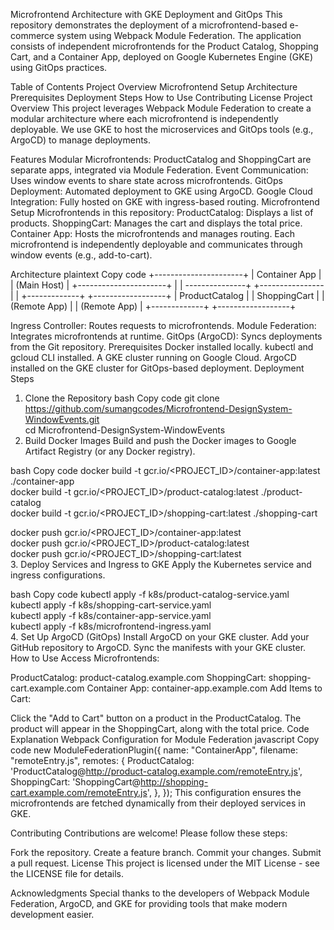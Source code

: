 Microfrontend Architecture with GKE Deployment and GitOps
This repository demonstrates the deployment of a microfrontend-based e-commerce system using Webpack Module Federation. The application consists of independent microfrontends for the Product Catalog, Shopping Cart, and a Container App, deployed on Google Kubernetes Engine (GKE) using GitOps practices.

Table of Contents
Project Overview
Microfrontend Setup
Architecture
Prerequisites
Deployment Steps
How to Use
Contributing
License
Project Overview
This project leverages Webpack Module Federation to create a modular architecture where each microfrontend is independently deployable. We use GKE to host the microservices and GitOps tools (e.g., ArgoCD) to manage deployments.

Features
Modular Microfrontends: ProductCatalog and ShoppingCart are separate apps, integrated via Module Federation.
Event Communication: Uses window events to share state across microfrontends.
GitOps Deployment: Automated deployment to GKE using ArgoCD.
Google Cloud Integration: Fully hosted on GKE with ingress-based routing.
Microfrontend Setup
Microfrontends in this repository:
ProductCatalog: Displays a list of products.
ShoppingCart: Manages the cart and displays the total price.
Container App: Hosts the microfrontends and manages routing.
Each microfrontend is independently deployable and communicates through window events (e.g., add-to-cart).

Architecture
plaintext
Copy code
               +----------------------+
               |   Container App      |
               | (Main Host)          |
               +----------------------+
                     |        |
      ---------------+        +----------------
     |                                      |
+-------------+                    +------------------+
| ProductCatalog |                |  ShoppingCart     |
| (Remote App)   |                |  (Remote App)     |
+-------------+                    +------------------+

Ingress Controller: Routes requests to microfrontends.
Module Federation: Integrates microfrontends at runtime.
GitOps (ArgoCD): Syncs deployments from the Git repository.
Prerequisites
Docker installed locally.
kubectl and gcloud CLI installed.
A GKE cluster running on Google Cloud.
ArgoCD installed on the GKE cluster for GitOps-based deployment.
Deployment Steps
1. Clone the Repository
bash
Copy code
git clone https://github.com/sumangcodes/Microfrontend-DesignSystem-WindowEvents.git  
cd Microfrontend-DesignSystem-WindowEvents  
2. Build Docker Images
Build and push the Docker images to Google Artifact Registry (or any Docker registry).

bash
Copy code
docker build -t gcr.io/<PROJECT_ID>/container-app:latest ./container-app  
docker build -t gcr.io/<PROJECT_ID>/product-catalog:latest ./product-catalog  
docker build -t gcr.io/<PROJECT_ID>/shopping-cart:latest ./shopping-cart  

docker push gcr.io/<PROJECT_ID>/container-app:latest  
docker push gcr.io/<PROJECT_ID>/product-catalog:latest  
docker push gcr.io/<PROJECT_ID>/shopping-cart:latest  
3. Deploy Services and Ingress to GKE
Apply the Kubernetes service and ingress configurations.

bash
Copy code
kubectl apply -f k8s/product-catalog-service.yaml  
kubectl apply -f k8s/shopping-cart-service.yaml  
kubectl apply -f k8s/container-app-service.yaml  
kubectl apply -f k8s/microfrontend-ingress.yaml  
4. Set Up ArgoCD (GitOps)
Install ArgoCD on your GKE cluster.
Add your GitHub repository to ArgoCD.
Sync the manifests with your GKE cluster.
How to Use
Access Microfrontends:

ProductCatalog: product-catalog.example.com
ShoppingCart: shopping-cart.example.com
Container App: container-app.example.com
Add Items to Cart:

Click the "Add to Cart" button on a product in the ProductCatalog.
The product will appear in the ShoppingCart, along with the total price.
Code Explanation
Webpack Configuration for Module Federation
javascript
Copy code
new ModuleFederationPlugin({
  name: "ContainerApp",
  filename: "remoteEntry.js",
  remotes: {
    ProductCatalog: 'ProductCatalog@http://product-catalog.example.com/remoteEntry.js',
    ShoppingCart: 'ShoppingCart@http://shopping-cart.example.com/remoteEntry.js',
  },
});
This configuration ensures the microfrontends are fetched dynamically from their deployed services in GKE.

Contributing
Contributions are welcome! Please follow these steps:

Fork the repository.
Create a feature branch.
Commit your changes.
Submit a pull request.
License
This project is licensed under the MIT License - see the LICENSE file for details.

Acknowledgments
Special thanks to the developers of Webpack Module Federation, ArgoCD, and GKE for providing tools that make modern development easier.

